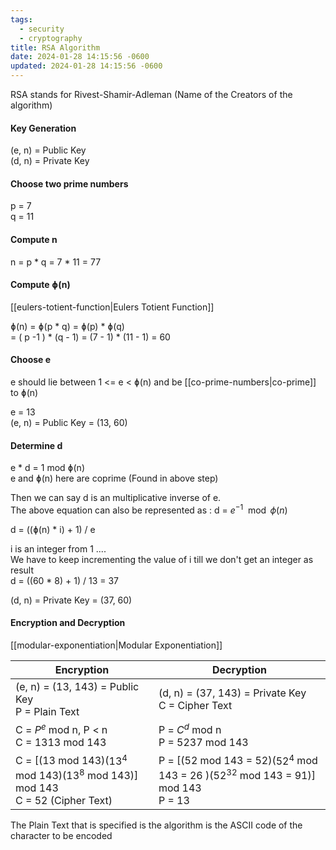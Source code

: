 ```yaml
---
tags:
  - security
  - cryptography
title: RSA Algorithm
date: 2024-01-28 14:15:56 -0600
updated: 2024-01-28 14:15:56 -0600
---
```


RSA stands for Rivest-Shamir-Adleman (Name of the Creators of the algorithm)

#### Key Generation
(e, n) = Public Key  
(d, n) = Private Key

#### Choose two prime numbers
p = 7  
q = 11

#### Compute n
n = p \* q = 7 \* 11 = 77

#### Compute ɸ(n)
[[eulers-totient-function|Eulers Totient Function]]

ɸ(n) = ɸ(p \* q) = ɸ(p) \* ɸ(q)  
= ( p -1 ) \* (q - 1) = (7 - 1) \* (11 - 1) = 60

#### Choose e
e should lie between 1 <= e < ɸ(n) and be [[co-prime-numbers|co-prime]] to ɸ(n)

e = 13  
(e, n) = Public Key = (13, 60)

#### Determine d
e * d = 1 mod ɸ(n)  
e and ɸ(n) here are coprime (Found in above step)

Then we can say d is an multiplicative inverse of e.  
The above equation can also be represented as : d = $e^{-1} \mod \phi(n)$

d = ((ɸ(n) * i) + 1) / e

i is an integer from 1 ....  
We have to keep incrementing the value of i till we don't get an integer as result  
d = ((60 * 8) + 1) / 13 = 37

(d, n) = Private Key = (37, 60)

#### Encryption and Decryption
[[modular-exponentiation|Modular Exponentiation]]

| Encryption                                                                            | Decryption                                                                                 |
| ------------------------------------------------------------------------------------- | ------------------------------------------------------------------------------------------ |
| (e, n) = (13, 143) = Public Key<br/>P = Plain Text                                    | (d, n) =  (37, 143) = Private Key<br/>C = Cipher Text                                      |
| C = $P^e$ mod n, P < n<br/>C = 1313 mod 143                                           | P = $C^d$ mod n<br/>P = 5237 mod 143                                                       |
| C = \[(13 mod 143)($13^4$ mod 143)($13^8$ mod 143)\] mod 143<br/>C = 52 (Cipher Text) | P = \[(52 mod 143 = 52)($52^4$ mod 143 = 26 )($52^{32}$ mod 143 = 91)\] mod 143<br/>P = 13 |

The Plain Text that is specified is the algorithm is the ASCII code of the character to be encoded
